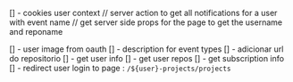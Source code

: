 [] - cookies user context
// server action to get all notifications for a user with event name
// get server side props for the page to get the username and reponame

[] - user image from oauth
[] - description for event types
[] - adicionar url do repositorio
[] - get user info
[] - get user repos
[] - get subscription info
[] - redirect user login to page : `/${user}-projects/projects`
